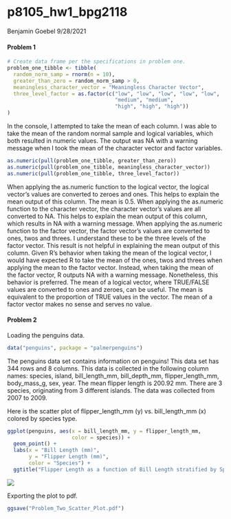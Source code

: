 p8105\_hw1\_bpg2118
================
Benjamin Goebel
9/28/2021

#### **Problem 1**

``` r
# Create data frame per the specifications in problem one.
problem_one_tibble <- tibble(
  random_norm_samp = rnorm(n = 10),
  greater_than_zero = random_norm_samp > 0,
  meaningless_character_vector = "Meaningless Character Vector",
  three_level_factor = as.factor(c("low", "low", "low", "low", "low",
                                   "medium", "medium",
                                   "high", "high", "high"))
)
```

In the console, I attempted to take the mean of each column. I was able
to take the mean of the random normal sample and logical variables,
which both resulted in numeric values. The output was NA with a warning
message when I took the mean of the character vector and factor
variables.

``` r
as.numeric(pull(problem_one_tibble, greater_than_zero))
as.numeric(pull(problem_one_tibble, meaningless_character_vector))
as.numeric(pull(problem_one_tibble, three_level_factor))
```

When applying the as.numeric function to the logical vector, the logical
vector’s values are converted to zeroes and ones. This helps to explain
the mean output of this column. The mean is 0.5. When applying the
as.numeric function to the character vector, the character vector’s
values are all converted to NA. This helps to explain the mean output of
this column, which results in NA with a warning message. When applying
the as.numeric function to the factor vector, the factor vector’s values
are converted to ones, twos and threes. I understand these to be the
three levels of the factor vector. This result is not helpful in
explaining the mean output of this column. Given R’s behavior when
taking the mean of the logical vector, I would have expected R to take
the mean of the ones, twos and threes when applying the mean to the
factor vector. Instead, when taking the mean of the factor vector, R
outputs NA with a warning message. Nonetheless, this behavior is
preferred. The mean of a logical vector, where TRUE/FALSE values are
converted to ones and zeroes, can be useful. The mean is equivalent to
the proportion of TRUE values in the vector. The mean of a factor vector
makes no sense and serves no value.

#### **Problem 2**

Loading the penguins data.

``` r
data("penguins", package = "palmerpenguins")
```

The penguins data set contains information on penguins! This data set
has 344 rows and 8 columns. This data is collected in the following
column names: species, island, bill\_length\_mm, bill\_depth\_mm,
flipper\_length\_mm, body\_mass\_g, sex, year. The mean flipper length
is 200.92 mm. There are 3 species, originating from 3 different islands.
The data was collected from 2007 to 2009.

Here is the scatter plot of flipper\_length\_mm (y) vs. bill\_length\_mm
(x) colored by species type.

``` r
ggplot(penguins, aes(x = bill_length_mm, y = flipper_length_mm, 
                     color = species)) +
  geom_point() +
  labs(x = "Bill Length (mm)",
       y = "Flipper Length (mm)",
       color = "Species") +
  ggtitle("Flipper Length as a function of Bill Length stratified by Species")
```

![](p8105_hw1_bpg2118_files/figure-gfm/unnamed-chunk-5-1.png)<!-- -->

Exporting the plot to pdf.

``` r
ggsave("Problem_Two_Scatter_Plot.pdf")
```
